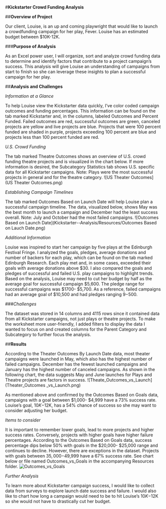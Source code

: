 #**Kickstarter Crowd Funding Analysis**

##**Overview of Project**

Our client, Louise, is an up and coming playwright that would like to launch a crowdfunding campaign for her play, Fever. Louise has an estimated budget between $10K-12K. 

###**Purpose of Analysis**

As an Excel power user, I will organize, sort and analyze crowd funding data to determine and identify factors that contribute to a project campaign’s success.  This analysis will give Louise an understanding of campaigns from start to finish so she can leverage these insights to plan a successful campaign for her play. 

##**Analysis and Challenges**

*Information at a Glance*

To help Louise view the Kickstarter data quickly, I’ve color coded campaign outcomes and funding percentages. This information can be found on the tab marked Kickstarter and, in the columns, labeled Outcomes and Percent Funded. Failed outcomes are red, successful outcomes are green, canceled projects are yellow and live projects are blue. Projects that were 100 percent funded are shaded in purple, projects exceeding 100 percent are blue and projects less than 100 percent funded are red.  

*U.S. Crowd Funding*

The tab marked Theatre Outcomes shows an overview of U.S. crowd funding theatre projects and is visualized in the chart below.  If more information is desired, the Subcategory Statistics tab shows U.S. specific data for all Kickstarter campaigns. Note: Plays were the most successful projects in general and for the theatre category. 
 ![US Theater Outcomes](US Theater Outcomes.png)

*Establishing Campaign Timelines*

The tab marked Outcomes Based on Launch Date will help Louise plan a successful campaign timeline. The data, visualized below, shows May was the best month to launch a campaign and December had the least success overall. Note: July and October had the most failed campaigns. 
 ![Outcomes Based on Launch Date](Kickstarter--Analysis/Resources/Outcomes Based on Lauch Date.png)

*Additional Information* 

Louise was inspired to start her campaign by five plays at the Edinburgh Festival Fringe. I analyzed the goals, pledges, average donations and number of backers for each play, which can be found on the tab marked Edinburgh Research.  Each play met and, in some cases, exceeded their goals with average donations above $30. I also compared the goals and pledges of successful and failed U.S. play campaigns to highlight trends. Based on the analysis, Louise may need to cut her budget by half as the average goal for successful campaign $5,600. The pledge range for successful campaigns was $1700- $5,700. As a reference, failed campaigns had an average goal of $10,500 and had pledges ranging $9-$500.   

###*Challenges*

The dataset was stored in 14 columns and 4115 rows since it contained data from all Kickstarter campaigns, not just plays or theatre projects. To make the worksheet more user-friendly, I added filters to display the data I wanted to focus on and created columns for the Parent Category and Subcategory to further focus the analysis. 

##**Results**

According to the Theater Outcomes By Launch Date data, most theater campaigns were launched in May, which also has the highest number of failed campaigns. December has the fewest launched campaigns and January has the highest number of canceled campaigns.   As shown in the following chart, the data suggests May and June launches for Plays and Theatre projects are factors in success. 
 ![Theate_Outcomes_vs_Launch](Theater_Outcomes _vs_Launch.png)

As mentioned above and confirmed by the Outcomes Based on Goals data, campaigns with a goal between $1,000- $4,999 have a 73% success rate.  Louise’s goal, $10K-$12K, has a 54% chance of success so she may want to consider adjusting her budget. 

*Items to consider*

It is important to remember lower goals, lead to more projects and higher success rates. Conversely, projects with higher goals have higher failure percentages. According to the Outcomes Based on Goals data, success percentage dips below 50% with goals in the $20,000- $25,000 range and continues to decline. However, there are exceptions in the dataset. Projects with goals between $35,000-$49,999 have a 67% success rate. See chart below or file named Outcomes_vs_Goals in the accompanying Resources folder. 
![Outcomes_vs_Goals](Outcomes_vs_Goals.png)

*Further Analysis* 

To learn more about Kickstarter campaign success, I would like to collect data from surveys to explore launch date success and failure. I would also like to chart how long a campaign would need to be to hit Louise’s $10K-$12K so she would not have to drastically cut her budget. 
